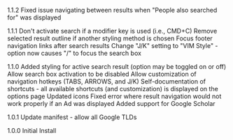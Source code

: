 1.1.2 Fixed issue navigating between results when "People also searched for" was displayed

1.1.1 Don't activate search if a modifier key is used (i.e., CMD+C)
      Remove selected result outline if another styling method is chosen
      Focus footer navigation links after search results
      Change "J/K" setting to "VIM Style" - option now causes "/" to focus the search box

1.1.0 Added styling for active search result (option may be toggled on or off)
      Allow search box activation to be disabled
      Allow customization of navigation hotkeys (TABS, ARROWS, and J/K)
      Self-documentation of shortcuts - all available shortcuts (and customization) is displayed on the options page
      Updated icons
      Fixed error where result navigation would not work properly if an Ad was displayed
      Added support for Google Scholar

1.0.1 Update manifest - allow all Google TLDs

1.0.0 Initial Install